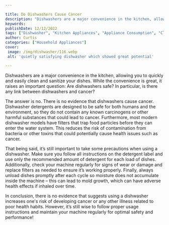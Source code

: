 ```yaml
---

title: Do Dishwashers Cause Cancer
description: "Dishwashers are a major convenience in the kitchen, allowing you to quickly and easily clean and sanitize your dishes. While the c...swipe up to find out"
keywords: 
publishDate: 12/12/2022
tags: ["Dishwasher", "Kitchen Appliances", "Appliance Consumption", "Clean Appliance"]
author: Curtis
categories: ["Household Appliances"]
cover: 
 image: /img/dishwasher/116.webp
 alt: 'quietly satisfying dishwasher which showed great potential'

---
```


Dishwashers are a major convenience in the kitchen, allowing you to quickly and easily clean and sanitize your dishes. While the convenience is great, it raises an important question: Are dishwashers safe? In particular, is there any link between dishwashers and cancer?

The answer is no. There is no evidence that dishwashers cause cancer. Dishwasher detergents are designed to be safe for both humans and the environment, so they do not contain any known carcinogens or other harmful substances that could lead to cancer. Furthermore, most modern dishwasher models have filters that trap food particles before they can enter the water system. This reduces the risk of contamination from bacteria or other toxins that could potentially cause health issues such as cancer.

That being said, it’s still important to take some precautions when using a dishwasher. Make sure you follow all instructions on the detergent label and use only the recommended amount of detergent for each load of dishes. Additionally, check your machine regularly for signs of wear or damage and replace filters as needed to ensure it’s working properly. Finally, always unload dishes promptly after each cycle so moisture does not accumulate inside the machine – this can lead to mold growth, which can have adverse health effects if inhaled over time.

In conclusion, there is no evidence that suggests using a dishwasher increases one's risk of developing cancer or any other illness related to poor health habits. However, it’s still wise to follow proper usage instructions and maintain your machine regularly for optimal safety and performance!
